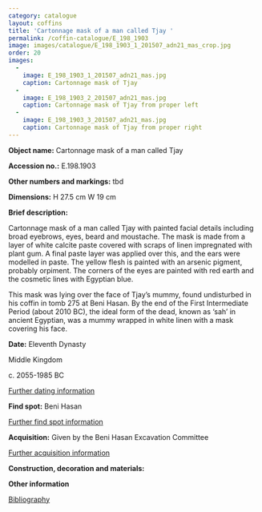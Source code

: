 ```yaml
---
category: catalogue
layout: coffins
title: 'Cartonnage mask of a man called Tjay '
permalink: /coffin-catalogue/E_198_1903
image: images/catalogue/E_198_1903_1_201507_adn21_mas_crop.jpg
order: 20
images: 
  -
    image: E_198_1903_1_201507_adn21_mas.jpg
    caption: Cartonnage mask of Tjay
  -
    image: E_198_1903_2_201507_adn21_mas.jpg
    caption: Cartonnage mask of Tjay from proper left
  -
    image: E_198_1903_3_201507_adn21_mas.jpg
    caption: Cartonnage mask of Tjay from proper right
---
```


**Object name:** 
Cartonnage mask of a man called Tjay 

**Accession no.:** 
E.198.1903

**Other numbers and markings:**
tbd

**Dimensions:** 
H 27.5 cm
W 19 cm

**Brief description:** 

Cartonnage mask of a man called Tjay with painted facial details including broad eyebrows, eyes, beard and moustache. The mask is made from a layer of white calcite paste covered with scraps of linen impregnated with plant gum. A final paste layer was applied over this, and the ears were modelled in paste. The yellow flesh is painted with an arsenic pigment, probably orpiment. The corners of the eyes are painted with red earth and the cosmetic lines with Egyptian blue.

This mask was lying over the face of Tjay’s mummy, found undisturbed in his coffin in tomb 275 at Beni Hasan. By the end of the First Intermediate Period (about 2010 BC), the ideal form of the dead, known as ‘sah’ in ancient Egyptian, was a mummy wrapped in white linen with a mask covering his face.

**Date:**
Eleventh Dynasty

Middle Kingdom

c. 2055-1985 BC

[Further dating information](/catalogue_extras/E_198_1903_dating)

**Find spot:**
Beni Hasan

[Further find spot information](/catalogue_extras/E_198_1903_findspot)

**Acquisition:**
Given by the Beni Hasan Excavation Committee 

[Further acquisition information](/catalogue_extras/E_198_1903_acquisition)

**Construction, decoration and materials:**

**Other information**

[Bibliography](/catalogue_extras/E_198_1903_bibliography)

